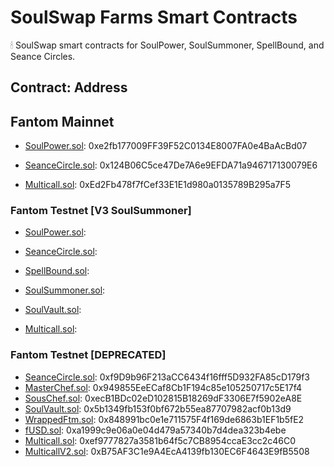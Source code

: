 # SoulSwap Farms Smart Contracts
🕯 SoulSwap smart contracts for SoulPower, SoulSummoner, SpellBound, and Seance Circles.

## Contract: Address

## Fantom Mainnet
- [SoulPower.sol](https://ftmscan.com/address/0xe2fb177009FF39F52C0134E8007FA0e4BaAcBd07#code): 0xe2fb177009FF39F52C0134E8007FA0e4BaAcBd07
- [SeanceCircle.sol](https://ftmscan.com/address/0x124B06C5ce47De7A6e9EFDA71a946717130079E6#code): 0x124B06C5ce47De7A6e9EFDA71a946717130079E6

- [Multicall.sol](https://ftmscan.com/address/0xEd2Fb478f7fCef33E1E1d980a0135789B295a7F5#code): 0xEd2Fb478f7fCef33E1E1d980a0135789B295a7F5

### Fantom Testnet [V3 SoulSummoner]
- [SoulPower.sol](https://testnet.ftmscan.com/address/0x814974a103c9a72c15c52ce7d1be0f2c084576f3#code): 
- [SeanceCircle.sol](https://testnet.ftmscan.com/address/#code): 
- [SpellBound.sol](https://testnet.ftmscan.com/address/#code): 

- [SoulSummoner.sol](https://testnet.ftmscan.com/address/#code): 
- [SoulVault.sol](https://testnet.ftmscan.com/address/#code):

- [Multicall.sol](https://testnet.ftmscan.com/address/#code): 

### Fantom Testnet [DEPRECATED]

- [SeanceCircle.sol](https://testnet.ftmscan.com/address/0xf9D9b96F213aCC6434f16fff5D932FA85cD179f3#code): 0xf9D9b96F213aCC6434f16fff5D932FA85cD179f3
- [MasterChef.sol](https://testnet.ftmscan.com/address/0x949855EeECaf8Cb1F194c85e105250717c5E17f4#code): 0x949855EeECaf8Cb1F194c85e105250717c5E17f4
- [SousChef.sol](https://testnet.ftmscan.com/address/0xecB1BDc02eD102815B18269dF3306E7f5902eA8E#code): 0xecB1BDc02eD102815B18269dF3306E7f5902eA8E
- [SoulVault.sol](https://testnet.ftmscan.com/address/0x5b1349fb153f0bf672b55ea87707982acf0b13d9#code): 0x5b1349fb153f0bf672b55ea87707982acf0b13d9
- [WrappedFtm.sol](https://testnet.ftmscan.com/address/0x848991bc0e1e711575F4f169de6863b1EF1b5fE2#code): 0x848991bc0e1e711575F4f169de6863b1EF1b5fE2
- [fUSD.sol](https://testnet.ftmscan.com/address/0xa1999c9e06a0e04d479a57340b7d4dea323b4ebe#code): 0xa1999c9e06a0e04d479a57340b7d4dea323b4ebe
- [Multicall.sol](https://testnet.ftmscan.com/address/0xef9777827a3581b64f5c7CB8954ccaE3cc2c46C0#code): 0xef9777827a3581b64f5c7CB8954ccaE3cc2c46C0
- [MulticallV2.sol](https://testnet.ftmscan.com/address/0xB75AF3C1e9A4EcA4139fb130EC6F4643E9fB5508#code): 0xB75AF3C1e9A4EcA4139fb130EC6F4643E9fB5508
